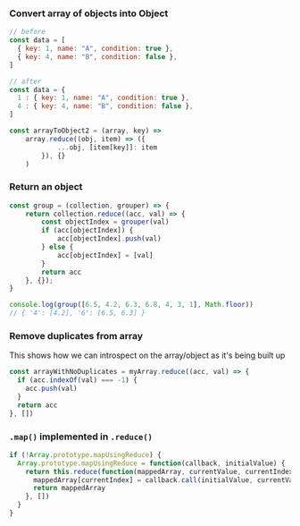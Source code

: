 
### Convert array of objects into Object
```js
// before
const data = [
  { key: 1, name: "A", condition: true },
  { key: 4, name: "B", condition: false },
]

// after
const data = {
  1 : { key: 1, name: "A", condition: true },
  4 : { key: 4, name: "B", condition: false },
]
```

```js
const arrayToObject2 = (array, key) =>
    array.reduce((obj, item) => ({
            ...obj, [item[key]]: item
        }), {}
    )
```

### Return an object
```js
const group = (collection, grouper) => {
    return collection.reduce((acc, val) => {
        const objectIndex = grouper(val)
        if (acc[objectIndex]) {
            acc[objectIndex].push(val)
        } else {
            acc[objectIndex] = [val]
        }
        return acc
    }, {});
}

console.log(group([6.5, 4.2, 6.3, 6.8, 4, 3, 1], Math.floor))
// { '4': [4.2], '6': [6.5, 6.3] }
```

### Remove duplicates from array
This shows how we can introspect on the array/object as it's being built up
```js
const arrayWithNoDuplicates = myArray.reduce((acc, val) => {
  if (acc.indexOf(val) === -1) {
    acc.push(val)
  }
  return acc
}, [])
```

### `.map()` implemented in `.reduce()`
```js
if (!Array.prototype.mapUsingReduce) {
  Array.prototype.mapUsingReduce = function(callback, initialValue) {
    return this.reduce(function(mappedArray, currentValue, currentIndex, array) {
      mappedArray[currentIndex] = callback.call(initialValue, currentValue, currentIndex, array)
      return mappedArray
    }, [])
  }
}
```
